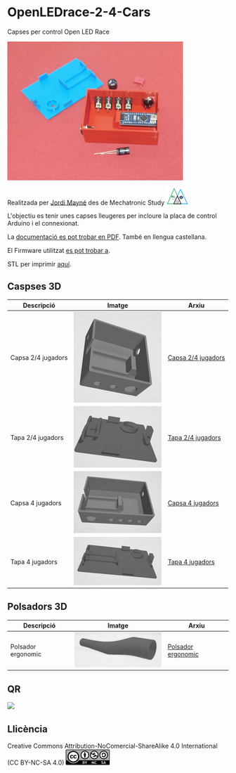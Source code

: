 # OpenLEDrace-2-4-Cars

Capses per control Open LED Race 

<img src="OpenLEDrace24cars/Imatges/Capses24.jpg" width="400" />

Realitzada per [Jordi Mayné](https://github.com/maynej) des de Mechatronic Study <img src="OpenLEDrace24cars/Imatges/Logo3senseFons.png" width="50" />

L'objectiu es tenir unes capses lleugeres per incloure la placa de control Arduino i el connexionat.

La [documentació es pot trobar en PDF](https://github.com/maynej/OpenLEDrace24cars/tree/main/OpenLEDrace24cars/DOC). També en llengua castellana.

El Firmware utilitzat [es pot trobar a](https://github.com/maynej/OpenLEDrace24cars/tree/main/OpenLEDrace24cars/Firmware). 

STL per imprimir [aquí](https://github.com/maynej/OpenLEDrace24cars/tree/main/OpenLEDrace24cars/STL).

## Caspses 3D 
  
Descripció         | Imatge          | Arxiu         
------------- | ------------- | ------------- 
Capsa 2/4 jugadors |![](OpenLEDrace24cars/Imatges/Capsa1.png) | [Capsa 2/4 jugadors](OpenLEDrace24cars/STL/CapsaArduinoOpenLedRaceV1.stl)
Tapa 2/4 jugadors |![](OpenLEDrace24cars/Imatges/Tapa1.png) | [Tapa 2/4 jugadors](OpenLEDrace24cars/STL/TapaArduinoOpenLedRaceV1.stl)
Capsa 4 jugadors |![](OpenLEDrace24cars/Imatges/Capsa2.png) | [Capsa 4 jugadors](OpenLEDrace24cars/STL/Capsa_ArduinoGran4Players.stl)
Tapa 4 jugadors |![](OpenLEDrace24cars/Imatges/Tapa2.png) | [Tapa 4 jugadors](OpenLEDrace24cars/STL/TapaArduino4Players.stl)

## Polsadors 3D
Descripció         | Imatge          | Arxiu         
------------- | ------------- | ------------- 
Polsador ergonomic |![](OpenLEDrace24cars/Imatges/Polsador1.png) | [Polsador ergonomic](OpenLEDrace24cars/STL/OpenLedRace_Handle.stl)

## QR
<img src="https://www.codigos-qr.com/qr/php/qr_img.php?d=https%3A%2F%2Fgithub.com%2Fmaynej%2FOpenLEDrace24Cars&s=6&e=m"/>

## Llicència

Creative Commons Attribution-NoComercial-ShareAlike 4.0 International (CC BY-NC-SA 4.0)  <img src="OpenLEDrace24cars/Imatges/CC.png" width="100" />

